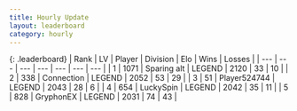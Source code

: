 ```yaml
---
title: Hourly Update
layout: leaderboard
category: hourly
---
```


{: .leaderboard}
| Rank | LV | Player | Division | Elo | Wins | Losses |
| --- | --- | --- | --- | --- | --- | --- |
| <span data-change="0">1</span> | 1071 | <span title="ID: 203132">Sparing alt</span> | LEGEND | <span data-change="0">2120</span> | <span data-change="0">33</span> | <span data-change="0">10</span> |
| <span data-change="0">2</span> | 338 | <span title="ID: 539711">Connection</span> | LEGEND | <span data-change="-11">2052</span> | <span data-change="4">53</span> | <span data-change="3">29</span> |
| <span data-change="2">3</span> | 51 | <span title="ID: 524744">Player524744</span> | LEGEND | <span data-change="10">2043</span> | <span data-change="1">28</span> | <span data-change="0">6</span> |
| <span data-change="0">4</span> | 654 | <span title="ID: 498412">LuckySpin</span> | LEGEND | <span data-change="0">2042</span> | <span data-change="0">35</span> | <span data-change="0">11</span> |
| <span data-change="-2">5</span> | 828 | <span title="ID: 315148">GryphonEX</span> | LEGEND | <span data-change="-14">2031</span> | <span data-change="1">74</span> | <span data-change="2">43</span> |